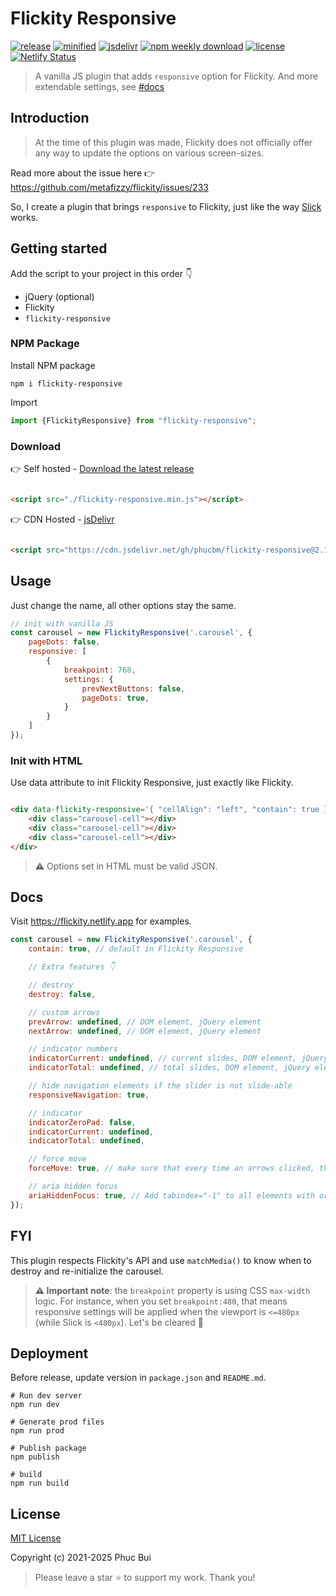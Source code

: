 # Flickity Responsive

[![release](https://badgen.net/github/release/phucbm/flickity-responsive/)](https://github.com/phucbm/flickity-responsive/releases/latest)
[![minified](https://badgen.net/badge/minified/7KB/cyan)](https://www.jsdelivr.com/package/gh/phucbm/flickity-responsive)
[![jsdelivr](https://data.jsdelivr.com/v1/package/gh/phucbm/flickity-responsive/badge?style=rounded)](https://www.jsdelivr.com/package/gh/phucbm/flickity-responsive)
[![npm weekly download](https://badgen.net/npm/dm/flickity-responsive)](https://www.npmjs.com/package/flickity-responsive)
[![license](https://badgen.net/github/license/phucbm/flickity-responsive/)](https://github.com/phucbm/flickity-responsive/blob/main/LICENSE)
[![Netlify Status](https://api.netlify.com/api/v1/badges/9f75e2e8-1ebf-4aa7-83f0-c4fb4942df2e/deploy-status)](https://app.netlify.com/sites/flickity/deploys)

> A vanilla JS plugin that adds `responsive` option for Flickity. And more extendable settings, see [#docs](#docs)

## Introduction

> At the time of this plugin was made, Flickity does not officially offer any way to update the options on various
> screen-sizes.

Read more about the issue here 👉 https://github.com/metafizzy/flickity/issues/233

So, I create a plugin that brings `responsive` to Flickity, just like the
way [Slick](https://kenwheeler.github.io/slick/) works.

## Getting started

Add the script to your project in this order 👇

- jQuery (optional)
- Flickity
- `flickity-responsive`

### NPM Package

Install NPM package

```shell
npm i flickity-responsive
```

Import

```js
import {FlickityResponsive} from "flickity-responsive";
```

### Download

👉 Self hosted - [Download the latest release](https://github.com/phucbm/flickity-responsive/releases/latest)

```html

<script src="./flickity-responsive.min.js"></script>
```

👉 CDN Hosted - [jsDelivr](https://www.jsdelivr.com/package/gh/phucbm/flickity-responsive)

```html

<script src="https://cdn.jsdelivr.net/gh/phucbm/flickity-responsive@2.1.2/flickity-responsive.min.js"></script>
```

## Usage

Just change the name, all other options stay the same.

```js
// init with vanilla JS
const carousel = new FlickityResponsive('.carousel', {
    pageDots: false,
    responsive: [
        {
            breakpoint: 768,
            settings: {
                prevNextButtons: false,
                pageDots: true,
            }
        }
    ]
});
```

### Init with HTML

Use data attribute to init Flickity Responsive, just exactly like Flickity.

```html

<div data-flickity-responsive='{ "cellAlign": "left", "contain": true }'>
    <div class="carousel-cell"></div>
    <div class="carousel-cell"></div>
    <div class="carousel-cell"></div>
</div>
```

> ⚠️ Options set in HTML must be valid JSON.

## Docs

Visit https://flickity.netlify.app for examples.

```js
const carousel = new FlickityResponsive('.carousel', {
    contain: true, // default in Flickity Responsive

    // Extra features 👇

    // destroy
    destroy: false,

    // custom arrows
    prevArrow: undefined, // DOM element, jQuery element
    nextArrow: undefined, // DOM element, jQuery element

    // indicator numbers
    indicatorCurrent: undefined, // current slides, DOM element, jQuery element
    indicatorTotal: undefined, // total slides, DOM element, jQuery element

    // hide navigation elements if the slider is not slide-able
    responsiveNavigation: true,

    // indicator
    indicatorZeroPad: false,
    indicatorCurrent: undefined,
    indicatorTotal: undefined,

    // force move
    forceMove: true, // make sure that every time an arrows clicked, the carousel will move

    // aria hidden focus
    ariaHiddenFocus: true, // Add tabindex="-1" to all elements with or inside aria-hidden="true"
});
```

## FYI

This plugin respects Flickity's API and use `matchMedia()` to know when to destroy and re-initialize the
carousel.

> **⚠️ Important note**: the `breakpoint` property is using CSS `max-width` logic. For instance, when you
> set `breakpoint:480`, that means responsive settings will be applied when the viewport is `<=480px` (while Slick
> is `<480px`). Let's be cleared 💎

## Deployment

Before release, update version in `package.json` and `README.md`.

```shell
# Run dev server
npm run dev

# Generate prod files
npm run prod

# Publish package
npm publish

# build
npm run build
```

## License

[MIT License](https://github.com/phucbm/flickity-responsive/blob/master/LICENSE)

Copyright (c) 2021-2025 Phuc Bui

> Please leave a star ⭐️ to support my work. Thank you!